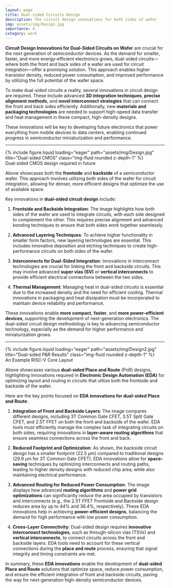 ```yaml
---
layout: page
title: Dual-sided Circuits Design
description: The circuit design innovations for both sides of wafer 
img: assets/img/Design.jpg
importance: 4
category: work
---
```

**Circuit Design Innovations for Dual-Sided Circuits on Wafer** are crucial for the next generation of semiconductor devices. As the demand for smaller, faster, and more energy-efficient electronics grows, dual-sided circuits—where both the front and back sides of a wafer are used for circuit integration—offer a promising solution. This approach enables higher transistor density, reduced power consumption, and improved performance by utilizing the full potential of the wafer space.

To make dual-sided circuits a reality, several innovations in circuit design are required. These include advanced **3D integration techniques**, **precise alignment methods**, and **novel interconnect strategies** that can connect the front and back sides efficiently. Additionally, new **materials and packaging technologies** are needed to support high-speed data transfer and heat management in these compact, high-density designs.

These innovations will be key to developing future electronics that power everything from mobile devices to data centers, enabling continued progress in semiconductor miniaturization and performance.

---
<div class="row">
    <div class="col-sm mt-3 mt-md-0">
        {% include figure.liquid loading="eager" path="assets/img/Design.jpg" title="Dual-sided CMOS" class="img-fluid rounded z-depth-1" %}
    </div>
</div>
<div class="caption">
   Dual-sided CMOS design required in future
</div>

Above showcases both the **frontside** and **backside** of a semiconductor wafer. This approach involves utilizing both sides of the wafer for circuit integration, allowing for denser, more efficient designs that optimize the use of available space.

Key innovations in **dual-sided circuit design** include:

1. **Frontside and Backside Integration**: The image highlights how both sides of the wafer are used to integrate circuits, with each side designed to complement the other. This requires precise alignment and advanced bonding techniques to ensure that both sides work together seamlessly.

2. **Advanced Layering Techniques**: To achieve higher functionality in smaller form factors, new layering technologies are essential. This includes innovative deposition and etching techniques to create high-performance circuits on both sides of the wafer.

3. **Interconnects for Dual-Sided Integration**: Innovations in interconnect technologies are crucial for linking the front and backside circuits. This may involve advanced **super vias (SV)** or **vertical interconnects** to provide efficient electrical connections between the two sides.

4. **Thermal Management**: Managing heat in dual-sided circuits is essential due to the increased density and the need for efficient cooling. Thermal innovations in packaging and heat dissipation must be incorporated to maintain device reliability and performance.

These innovations enable **more compact**, **faster**, and **more power-efficient devices**, supporting the development of next-generation electronics. The dual-sided circuit design methodology is key to advancing semiconductor technology, especially as the demand for higher performance and miniaturization grows.

---

<div class="row">
    <div class="col-sm mt-3 mt-md-0">
        {% include figure.liquid loading="eager" path="assets/img/Design2.jpg" title="Dual-sided P&R Results" class="img-fluid rounded z-depth-1" %}
    </div>
</div>
<div class="caption">
   An Example RISC-V Core Layout
</div>

Above showcases various **dual-sided Place and Route** (PnR) designs, highlighting innovations required in **Electronic Design Automation (EDA)** for optimizing layout and routing in circuits that utilize both the frontside and backside of the wafer.

Here are the key points focused on **EDA innovations for dual-sided Place and Route**:

1. **Integration of Front and Backside Layers**: The image compares different designs, including 3T Common Gate CFET, 3.5T Split Gate CFET, and 2.5T FFET on both the front and backside of the wafer. EDA tools must efficiently manage the complex task of integrating circuits on both sides, requiring innovations in **layer-aware routing algorithms** that ensure seamless connections across the front and back.

2. **Reduced Footprint and Optimization**: As shown, the backside circuit design has a smaller footprint (22.5 µm) compared to traditional designs (29.9 µm for 3T Common Gate CFET). EDA innovations allow for **space-saving** techniques by optimizing interconnects and routing paths, leading to higher density designs with reduced chip area, while also maintaining electrical performance.

3. **Advanced Routing for Reduced Power Consumption**: The image displays how advanced **routing algorithms** and **power grid optimizations** can significantly reduce the area occupied by transistors and interconnects (e.g., the 2.5T FFET Frontside and Backside design reduces area by up to 44% and 36.4%, respectively). These EDA innovations help in achieving **power-efficient designs**, balancing the demand for high performance with low power consumption.

4. **Cross-Layer Connectivity**: Dual-sided design requires **innovative interconnect technologies**, such as through-silicon vias (TSVs) and **vertical interconnects**, to connect circuits across the front and backside layers. EDA tools need to account for these vertical connections during the **place and route** process, ensuring that signal integrity and timing constraints are met.

In summary, these **EDA innovations** enable the development of **dual-sided Place and Route** solutions that optimize space, reduce power consumption, and ensure the efficient integration of front and backside circuits, paving the way for next-generation high-density semiconductor devices.